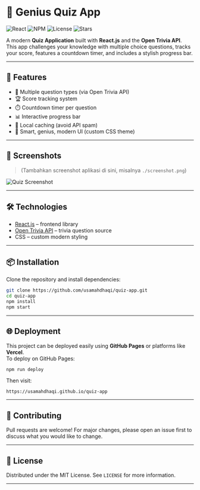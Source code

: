 # 🧠 Genius Quiz App

![React](https://img.shields.io/badge/React-18-blue?logo=react)
![NPM](https://img.shields.io/badge/npm-v9-red?logo=npm)
![License](https://img.shields.io/github/license/usamahdhaqi/quiz-app)
![Stars](https://img.shields.io/github/stars/usamahdhaqi/quiz-app?style=social)

A modern **Quiz Application** built with **React.js** and the **Open Trivia API**.  
This app challenges your knowledge with multiple choice questions, tracks your score, features a countdown timer, and includes a stylish progress bar.  

---

## 🚀 Features
- 🎯 Multiple question types (via Open Trivia API)  
- 🏆 Score tracking system  
- ⏱️ Countdown timer per question  
- 📊 Interactive progress bar  
- 💾 Local caching (avoid API spam)  
- 🎨 Smart, genius, modern UI (custom CSS theme)  

---

## 📸 Screenshots
> (Tambahkan screenshot aplikasi di sini, misalnya `./screenshot.png`)

![Quiz Screenshot](./screenshot.png)

---

## 🛠️ Technologies
- [React.js](https://reactjs.org/) – frontend library  
- [Open Trivia API](https://opentdb.com/) – trivia question source  
- CSS – custom modern styling  

---

## 📦 Installation
Clone the repository and install dependencies:

```bash
git clone https://github.com/usamahdhaqi/quiz-app.git
cd quiz-app
npm install
npm start
```

---

## 🌐 Deployment
This project can be deployed easily using **GitHub Pages** or platforms like **Vercel**.  
To deploy on GitHub Pages:

```bash
npm run deploy
```

Then visit:
```
https://usamahdhaqi.github.io/quiz-app
```

---

## 🤝 Contributing
Pull requests are welcome! For major changes, please open an issue first to discuss what you would like to change.  

---

## 📜 License
Distributed under the MIT License. See `LICENSE` for more information.

---
